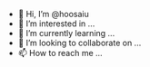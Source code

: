 - 👋 Hi, I’m @hoosaiu
- 👀 I’m interested in ...
- 🌱 I’m currently learning ...
- 💞️ I’m looking to collaborate on ...
- 📫 How to reach me ...

<!---
hoosaiu/hoosaiu is a ✨ special ✨ repository because its `README.md` (this file) appears on your GitHub profile.
You can click the Preview link to take a look at your changes.
--->

